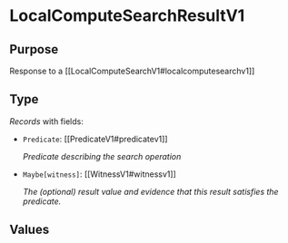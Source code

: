 # LocalComputeSearchResultV1

## Purpose

<!-- --8<-- [start:purpose] -->
Response to a [[LocalComputeSearchV1#localcomputesearchv1]]
<!-- --8<-- [end:purpose] -->

## Type

<!-- --8<-- [start:type] -->
<div class="type" markdown>


*Records* with fields:
- `Predicate`: [[PredicateV1#predicatev1]]

  *Predicate describing the search operation*

- `Maybe[witness]`: [[WitnessV1#witnessv1]]

  *The (optional) result value and evidence that this result satisfies the predicate.*

</div>
<!-- --8<-- [end:type] -->

## Values

